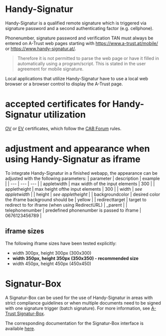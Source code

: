 # Handy-Signatur

Handy-Signatur is a qualified remote signature which is triggered via signature password and a second authenticating factor (e.g. cellphone).

Phonenumber, signature password and verification TAN must always be entered on A-Trust web pages starting with https://www.a-trust.at/mobile/ or https://www.handy-signatur.at/.

> Therefore it is not permitted to parse the web page or have it filled in automatically using a program/script. This is stated in the user agreement for mobile signature.

Local applications that utilize Handy-Signatur have to use a local web browser or a browser control to display the A-Trust page.

# accepted certificates for Handy-Signatur utilization
[OV](https://en.wikipedia.org/wiki/Public_key_certificate#Organization_validation) or [EV](https://en.wikipedia.org/wiki/Extended_Validation_Certificate) certificates, which follow the [CAB Forum](https://cabforum.org/) rules.

# adjustment and appearance when using Handy-Signatur as iframe
To integrate Handy-Signatur in a finished webapp, the appearance can be adjusted with the following parameters:
| parameter | description | example |
| --- | --- | --- |
| appletwidth | max width of the input elements | 300 |
| appletheight | max height ofthe input elements | 300 |
| width | *see appletwidth* |
| height | *see appletheight* |
| backgroundcolor | desired color the iframe background should be | yellow |
| redirecttarget | target to redirect to for iframe (when using RedirectURL) | \_parent |
| telephonenumber | predefined phonenumber is passed to iframe | 0676123456789 |
## iframe sizes
The following iframe sizes have been tested explicitly:
- width 300px, height 300px (300x300)
- __width 350px, height 350px (350x350) - recommended size__
- width 450px, height 450px (450x450)

# Signatur-Box
A Signatur-Box can be used for the use of Handy-Signatur in areas with strict compliance guidelines or when multiple documents need to be signed with one signature trigger (batch signature). For more information, see [A-Trust Signatur-Box](https://www.a-trust.at/de/handy-signatur/signaturbox/).

The corresponding documentation for the Signatur-Box interface is available [here](https://labs.a-trust.at/pdf/SignatureServer_1.2.2.pdf).
